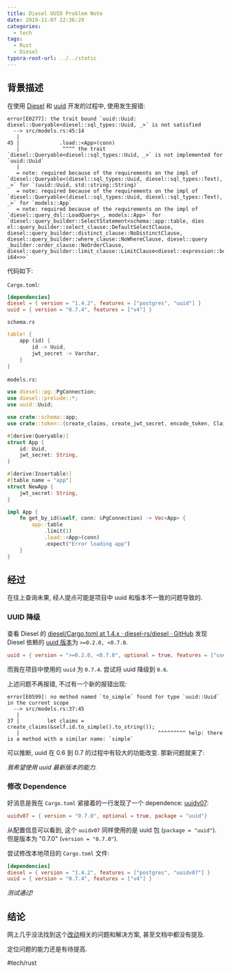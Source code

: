 ```yaml
---
title: Diesel UUID Problem Note
date: 2019-11-07 22:36:29
categories:
  - tech
tags:
  - Rust
  - Diesel
typora-root-url: ../../static
---
```

## 背景描述
在使用 [Diesel](http://diesel.rs/) 和 [uuid](https://crates.io/crates/uuid) 开发的过程中, 使用发生报错:

```shell
error[E0277]: the trait bound `uuid::Uuid: diesel::Queryable<diesel::sql_types::Uuid, _>` is not satisfied
  --> src/models.rs:45:14
   |
45 |             .load::<App>(conn)
   |              ^^^^ the trait `diesel::Queryable<diesel::sql_types::Uuid, _>` is not implemented for `uuid::Uuid`
   |
   = note: required because of the requirements on the impl of `diesel::Queryable<(diesel::sql_types::Uuid, diesel::sql_types::Text), _>` for `(uuid::Uuid, std::string::String)`
   = note: required because of the requirements on the impl of `diesel::Queryable<(diesel::sql_types::Uuid, diesel::sql_types::Text), _>` for `models::App`
   = note: required because of the requirements on the impl of `diesel::query_dsl::LoadQuery<_, models::App>` for `diesel::query_builder::SelectStatement<schema::app::table, dies
el::query_builder::select_clause::DefaultSelectClause, diesel::query_builder::distinct_clause::NoDistinctClause, diesel::query_builder::where_clause::NoWhereClause, diesel::query
_builder::order_clause::NoOrderClause, diesel::query_builder::limit_clause::LimitClause<diesel::expression::bound::Bound<diesel::sql_types::BigInt, i64>>>`
```

代码如下:

`Cargo.toml`:

```toml
[dependencies]
diesel = { version = "1.4.2", features = ["postgres", "uuid"] }
uuid = { version = "0.7.4", features = ["v4"] }
```

`schema.rs`

```rust
table! {
    app (id) {
        id -> Uuid,
        jwt_secret -> Varchar,
    }
}
```

`models.rs`:

```rust
use diesel::pg::PgConnection;
use diesel::prelude::*;
use uuid::Uuid;

use crate::schema::app;
use crate::token::{create_claims, create_jwt_secret, encode_token, Claims, TokenError};

#[derive(Queryable)]
struct App {
    id: Uuid,
    jwt_secret: String,
}

#[derive(Insertable)]
#[table_name = "app"]
struct NewApp {
    jwt_secret: String,
}

impl App {
    fn get_by_id(&self, conn: &PgConnection) -> Vec<App> {
        app::table
            .limit(1)
            .load::<App>(conn)
            .expect("Error loading app")
    }
}
```

## 经过
在往上查询未果, 经人提点可能是项目中 uuid 和版本不一致的问题导致的.

### UUID 降级

查看 Diesel 的 [diesel/Cargo.toml at 1.4.x · diesel-rs/diesel · GitHub](https://github.com/diesel-rs/diesel/blob/1.4.x/diesel/Cargo.toml) 发现 Diesel 依赖的 [uuid 版本](https://github.com/diesel-rs/diesel/blob/1.4.x/diesel/Cargo.toml#L26)为 `>=0.2.0, <0.7.0`. 

```toml
uuid = { version = ">=0.2.0, <0.7.0", optional = true, features = ["use_std"] }
```

而我在项目中使用的 `uuid` 为 `0.7.4`. 尝试将 uuid 降级到 `0.6`.

上述问题不再报错, 不过有一个新的报错出现:

```shell
error[E0599]: no method named `to_simple` found for type `uuid::Uuid` in the current scope
  --> src/models.rs:37:45
   |
37 |         let claims = create_claims(&self.id.to_simple().to_string());
   |                                             ^^^^^^^^^ help: there is a method with a similar name: `simple`
```

可以推断, uuid 在 0.6 到 0.7 的过程中有较大的功能改变. 那新问题就来了:

_我希望使用 uuid 最新版本的能力._

### 修改 Dependence

好消息是我在 `Cargo.toml` 紧接着的一行发现了一个 dependence: [uuidv07](https://github.com/diesel-rs/diesel/blob/1.4.x/diesel/Cargo.toml#L27):

```toml
uuidv07 = { version = "0.7.0", optional = true, package = "uuid"}
```

从配置信息可以看到, 这个 `uuidv07` 同样使用的是 uuid 包 (`package = "uuid"`). 但是版本为 "0.7.0" (`version = "0.7.0"`).

尝试修改本地项目的 `Cargo.toml` 文件:

```toml
[dependencies]
diesel = { version = "1.4.2", features = ["postgres", "uuidv07"] }
uuid = { version = "0.7.4", features = ["v4"] }
```

_测试通过!_

## 结论
网上几乎没法找到这个[改动](https://github.com/diesel-rs/diesel/blob/master/CHANGELOG.md#fixed-3)相关的问题和解决方案, 甚至文档中都没有提及.

定位问题的能力还是有待提高.

#tech/rust

